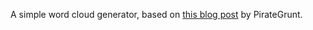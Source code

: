 A simple word cloud generator, based on [this blog post](https://pirategrunt.wordpress.com/2013/12/11/24-days-of-r-day-11/) by PirateGrunt.
